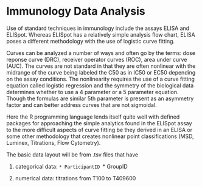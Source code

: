 # Immunology Data Analysis
Use of standard techniques in immunology include the assays ELISA and ELISpot.  Whereas ELISpot has a relatively simple analysis flow chart, ELISA poses a different methodology with the use of logistic curve fitting.  

Curves can be analyzed a number of ways and often go by the terms: dose reponse curve (DRC), receiver operator curves (ROC), area under curve (AUC). The curves are not standard in that they are often nonlinear with the midrange of the curve being labeled the C50 as in IC50 or EC50 depending on the assay conditions.  The nonlinearity requires the use of a curve fitting equation called logistic regression and the symmetry of the biological data determines whether to use a 4 parameter or a 5 parameter equation.  Though the formulas are similar 5th parameter is present as an asymmetry factor and can better address curves that are not sigmoidal.  

Here the R programming language lends itself quite well with defined packages for approaching the simple analytics found in the ELISpot assay to the more difficult aspects of curve fitting be they derived in an ELISA or some other methodology that creates nonlinear point classifications (MSD, Luminex, Titrations, Flow Cytometry).

The basic data layout will be from .tsv files that have 
1. categorical data: 
``* ParticipantID
``* GroupID

2. numerical data: titrations from T100 to T409600
